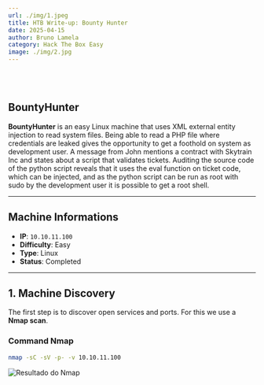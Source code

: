 ```yaml
---
url: ./img/1.jpeg
title: HTB Write-up: Bounty Hunter 
date: 2025-04-15
author: Bruno Lamela
category: Hack The Box Easy
image: ./img/2.jpg
---
```


<br><br>


  


  


## BountyHunter 

**BountyHunter** is an easy Linux machine that uses XML external entity injection to read system files. Being able to read a PHP file where credentials are leaked gives the opportunity to get a foothold on system as development user. A message from John mentions a contract with Skytrain Inc and states about a script that validates tickets. Auditing the source code of the python script reveals that it uses the eval function on ticket code, which can be injected, and as the python script can be run as root with sudo by the development user it is possible to get a root shell.

---

## Machine Informations

- **IP**: `10.10.11.100`
- **Difficulty**: Easy
- **Type**: Linux
- **Status**: Completed

---

## 1. Machine Discovery

The first step is to discover open services and ports. For this we use a **Nmap scan**.

### Command Nmap

```bash
nmap -sC -sV -p- -v 10.10.11.100

```
![Resultado do Nmap](./img/nmap_bounty_hunter.png)






